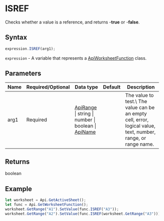 # ISREF

Checks whether a value is a reference, and returns -**true** or -**false**.

## Syntax

```javascript
expression.ISREF(arg1);
```

`expression` - A variable that represents a [ApiWorksheetFunction](../ApiWorksheetFunction.md) class.

## Parameters

| **Name** | **Required/Optional** | **Data type** | **Default** | **Description** |
| ------------- | ------------- | ------------- | ------------- | ------------- |
| arg1 | Required | [ApiRange](../../ApiRange/ApiRange.md) \| string \| number \| boolean \| [ApiName](../../ApiName/ApiName.md) |  | The value to test.\ The value can be an empty cell, error, logical value, text, number, range, or range name. |

## Returns

boolean

## Example



```javascript editor-
let worksheet = Api.GetActiveSheet();
let func = Api.GetWorksheetFunction();
worksheet.GetRange("A1").SetValue(func.ISREF("A3"));
worksheet.GetRange("A2").SetValue(func.ISREF(worksheet.GetRange("A3")));
```
